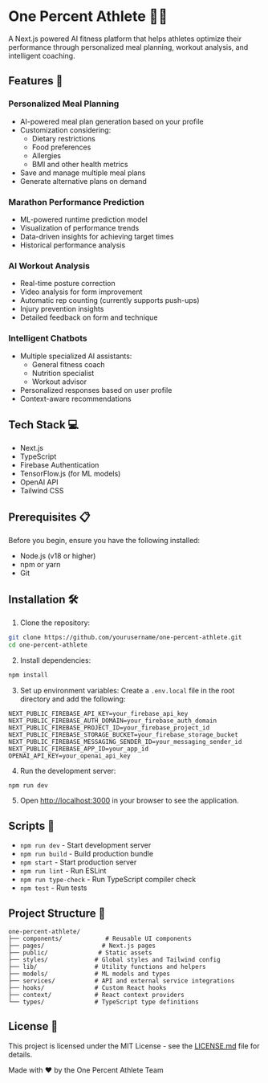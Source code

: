 # One Percent Athlete 🏃‍♂️

A Next.js powered AI fitness platform that helps athletes optimize their performance through personalized meal planning, workout analysis, and intelligent coaching.

## Features 🌟

### Personalized Meal Planning
- AI-powered meal plan generation based on your profile
- Customization considering:
  - Dietary restrictions
  - Food preferences
  - Allergies
  - BMI and other health metrics
- Save and manage multiple meal plans
- Generate alternative plans on demand

### Marathon Performance Prediction
- ML-powered runtime prediction model
- Visualization of performance trends
- Data-driven insights for achieving target times
- Historical performance analysis

### AI Workout Analysis
- Real-time posture correction
- Video analysis for form improvement
- Automatic rep counting (currently supports push-ups)
- Injury prevention insights
- Detailed feedback on form and technique

### Intelligent Chatbots
- Multiple specialized AI assistants:
  - General fitness coach
  - Nutrition specialist
  - Workout advisor
- Personalized responses based on user profile
- Context-aware recommendations

## Tech Stack 💻

- Next.js
- TypeScript
- Firebase Authentication
- TensorFlow.js (for ML models)
- OpenAI API
- Tailwind CSS

## Prerequisites 📋

Before you begin, ensure you have the following installed:
- Node.js (v18 or higher)
- npm or yarn
- Git

## Installation 🛠️

1. Clone the repository:
```bash
git clone https://github.com/yourusername/one-percent-athlete.git
cd one-percent-athlete
```

2. Install dependencies:
```bash
npm install

```

3. Set up environment variables:
Create a `.env.local` file in the root directory and add the following:
```env
NEXT_PUBLIC_FIREBASE_API_KEY=your_firebase_api_key
NEXT_PUBLIC_FIREBASE_AUTH_DOMAIN=your_firebase_auth_domain
NEXT_PUBLIC_FIREBASE_PROJECT_ID=your_firebase_project_id
NEXT_PUBLIC_FIREBASE_STORAGE_BUCKET=your_firebase_storage_bucket
NEXT_PUBLIC_FIREBASE_MESSAGING_SENDER_ID=your_messaging_sender_id
NEXT_PUBLIC_FIREBASE_APP_ID=your_app_id
OPENAI_API_KEY=your_openai_api_key
```

4. Run the development server:
```bash
npm run dev

```

5. Open [http://localhost:3000](http://localhost:3000) in your browser to see the application.

## Scripts 📜

- `npm run dev` - Start development server
- `npm run build` - Build production bundle
- `npm start` - Start production server
- `npm run lint` - Run ESLint
- `npm run type-check` - Run TypeScript compiler check
- `npm test` - Run tests

## Project Structure 📁

```
one-percent-athlete/
├── components/            # Reusable UI components
├── pages/                # Next.js pages
├── public/              # Static assets
├── styles/             # Global styles and Tailwind config
├── lib/                # Utility functions and helpers
├── models/             # ML models and types
├── services/           # API and external service integrations
├── hooks/              # Custom React hooks
├── context/            # React context providers
└── types/              # TypeScript type definitions
```


## License 📄

This project is licensed under the MIT License - see the [LICENSE.md](LICENSE.md) file for details.



Made with ❤️ by the One Percent Athlete Team
